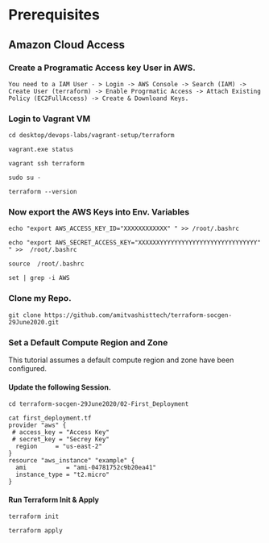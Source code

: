 # Prerequisites  

## Amazon Cloud Access

### Create a Programatic Access key User in AWS.
```You need to a IAM User - > Login -> AWS Console -> Search (IAM) -> Create User (terraform) -> Enable Progrmatic Access -> Attach Existing Policy (EC2FullAccess) -> Create & Downloand Keys.```


### Login to Vagrant VM
```
cd desktop/devops-labs/vagrant-setup/terraform
``` 
```
vagrant.exe status
```
```
vagrant ssh terraform
```
```
sudo su - 
```
```
terraform --version
```

### Now export the AWS Keys into Env. Variables
```
echo "export AWS_ACCESS_KEY_ID="XXXXXXXXXXXX" " >> /root/.bashrc
```
```
echo "export AWS_SECRET_ACCESS_KEY="XXXXXXYYYYYYYYYYYYYYYYYYYYYYYYYYY" " >>  /root/.bashrc
```
```
source  /root/.bashrc
```
```
set | grep -i AWS 
```

### Clone my Repo. 
```
git clone https://github.com/amitvashisttech/terraform-socgen-29June2020.git
```

### Set a Default Compute Region and Zone  
This tutorial assumes a default compute region and zone have been configured.


#### Update the following Session. 
```
cd terraform-socgen-29June2020/02-First_Deployment
```
```
cat first_deployment.tf 
provider "aws" {
 # access_key = "Access Key"
 # secret_key = "Secrey Key"
  region     = "us-east-2"
}
resource "aws_instance" "example" {
  ami           = "ami-04781752c9b20ea41"
  instance_type = "t2.micro"
}
```

#### Run Terraform Init & Apply 
```
terraform init
```
```
terraform apply
```
